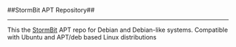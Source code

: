 ##StormBit APT Repository##

---

This the [StormBit](http://stormbit.net/) APT repo for Debian and Debian-like systems.  Compatible with Ubuntu and APT/deb based Linux distributions
